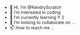 - 👋 Hi, I’m @KendryScratch
- 👀 I’m interested in coding
- 🌱 I’m currently learning Y 2
- 💞️ I’m looking to collaborate on ...
- 📫 How to reach me ...

<!---
KendryScratch/KendryScratch is a ✨ special ✨ repository because its `README.md` (this file) appears on your GitHub profile.
You can click the Preview link to take a look at your changes.
--->
